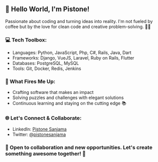 ## 👋 Hello World, I'm Pistone!

Passionate about coding and turning ideas into reality. I'm not fueled by coffee but by the love for clean code and creative problem-solving. 🌈✨

### 💻 Tech Toolbox:
- Languages: Python, JavaScript, Php, C#, Rails, Java, Dart
- Frameworks: Django, VueJS, Laravel, Ruby on Rails, Flutter
- Databases: PostgreSQL, MySQL
- Tools: Git, Docker, Redis, Jenkins

### 🚀 What Fires Me Up:
- Crafting software that makes an impact
- Solving puzzles and challenges with elegant solutions
- Continuous learning and staying on the cutting edge 📚

### 🌐 Let's Connect & Collaborate:
- LinkedIn: [Pistone Sanjama](https://www.linkedin.com/in/pistone-junior-sanjama-b30245ba)
- Twitter: [@pistonesanjama](https://twitter.com/pistonesanjama)

### 🤝 Open to collaboration and new opportunities. Let's create something awesome together! 🚀
